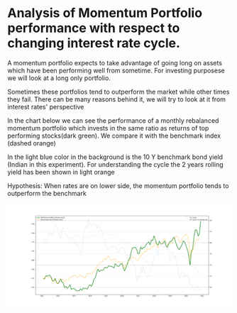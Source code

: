 # Analysis of Momentum Portfolio performance with respect to changing interest rate cycle.

A momentum portfolio expects to take advantage of going long on assets which have been performing well from sometime. For investing purposese we will look at a long only portfolio.

Sometimes these portfolios tend to outperform the market while other times they fail. There can be many reasons behind it, we will try to look at it from interest rates' perspective

In the chart below we can see the performance of a monthly rebalanced momentum portfolio which invests in the same ratio as returns of top performing stocks(dark green). We compare it with the benchmark index (dashed orange)

In the light blue color in the background is the 10 Y benchmark bond yield (Indian in this experiment). For understanding the cycle the 2 years rolling yield has been shown in light orange

Hypothesis: When rates are on lower side, the momentum portfolio tends to outperform the benchmark


![alt text](https://github.com/vipultanwr/Momentum_Portfolio_Analysis/blob/main/plot.png)


